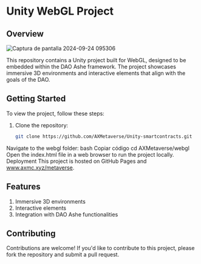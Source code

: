 
# Unity WebGL Project

## Overview

![Captura de pantalla 2024-09-24 095306](https://github.com/user-attachments/assets/178ae337-9a28-4b66-b9cb-515dabe410d4)

This repository contains a Unity project built for WebGL, designed to be embedded within the DAO Ashe framework. The project showcases immersive 3D environments and interactive elements that align with the goals of the DAO.

## Getting Started

To view the project, follow these steps:

1. Clone the repository:
   ```bash
   git clone https://github.com/AXMetaverse/Unity-smartcontracts.git
Navigate to the webgl folder:
bash
Copiar código
cd AXMetaverse/webgl
Open the index.html file in a web browser to run the project locally.
Deployment
This project is hosted on GitHub Pages and www.axmc.xyz/metaverse.

## Features
1. Immersive 3D environments
2. Interactive elements
3. Integration with DAO Ashe functionalities

## Contributing
Contributions are welcome! If you'd like to contribute to this project, please fork the repository and submit a pull request.
